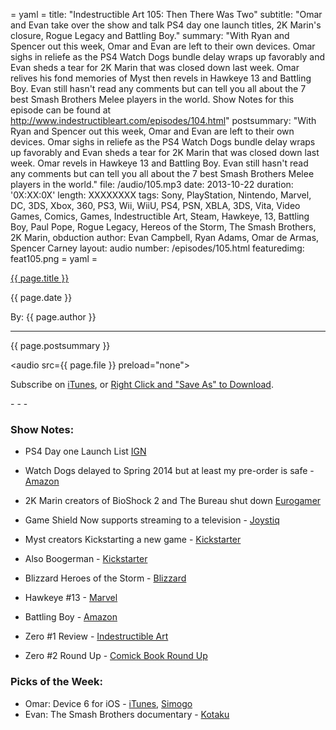 = yaml =
title: "Indestructible Art 105: Then There Was Two"
subtitle: "Omar and Evan take over the show and talk PS4 day one launch titles, 2K Marin's closure, Rogue Legacy and Battling Boy."
summary: "With Ryan and Spencer out this week, Omar and Evan are left to their own devices. Omar sighs in reliefe as the PS4 Watch Dogs bundle delay wraps up favorably and Evan sheds a tear for 2K Marin that was closed down last week. Omar relives his fond memories of Myst then revels in Hawkeye 13 and Battling Boy. Evan still hasn't read any comments but can tell you all about the 7 best Smash Brothers Melee players in the world. Show Notes for this episode can be found at http://www.indestructibleart.com/episodes/104.html"
postsummary: "With Ryan and Spencer out this week, Omar and Evan are left to their own devices. Omar sighs in reliefe as the PS4 Watch Dogs bundle delay wraps up favorably and Evan sheds a tear for 2K Marin that was closed down last week. Omar revels in Hawkeye 13 and Battling Boy. Evan still hasn't read any comments but can tell you all about the 7 best Smash Brothers Melee players in the world."
file: /audio/105.mp3
date: 2013-10-22
duration: '0X:XX:0X'
length: XXXXXXXX
tags: Sony, PlayStation, Nintendo, Marvel, DC, 3DS, Xbox, 360, PS3, Wii, WiiU, PS4, PSN, XBLA, 3DS, Vita, Video Games, Comics, Games, Indestructible Art, Steam, Hawkeye, 13, Battling Boy, Paul Pope, Rogue Legacy, Hereos of the Storm, The Smash Brothers, 2K Marin, obduction
author: Evan Campbell, Ryan Adams, Omar de Armas, Spencer Carney
layout: audio
number: /episodes/105.html
featuredimg: feat105.png
= yaml =

<a href="{{ page.url }}" class='postTitleLink'><p class='postTitle'>{{ page.title }}</p></a>
<p class='postPublished'>{{ page.date }}</p>
<p class='postAuthor'>By: {{ page.author }}</p>
<hr>

<p class='podcastSummary'>{{ page.postsummary }}</p>

<audio src={{ page.file }} preload="none"></audio>
<p class='subLinks'>Subscribe on <a href='http://bit.ly/iapodcast'>iTunes</a>, or <a href={{ page.file }}>Right Click and "Save As" to Download</a>.</p>
- - -

### Show Notes:  ###
* PS4 Day one Launch List [IGN](http://www.ign.com/wikis/playstation-4/PlayStation_4_Launch_Titles)

* Watch Dogs delayed to Spring 2014 but at least my pre-order is safe - [Amazon](http://www.amazon.com/gp/product/B00DE2W5M2/ref=oh_details_o07_s01_i00?ie=UTF8&psc=1)

* 2K Marin creators of BioShock 2 and The Bureau shut down
[Eurogamer](http://www.eurogamer.net/articles/2013-10-18-the-bureau-bioshock-2-dev-2k-marin-esstentially-shut-after-staff-layoffs-report)

* Game Shield Now supports streaming to a television - [Joystiq](http://www.joystiq.com/2013/10/19/nvidia-shield-adding-console-mode-streaming-leaves-beta/)

* Myst creators Kickstarting a new game - [Kickstarter](http://www.kickstarter.com/projects/cyaninc/obduction)

* Also Boogerman - [Kickstarter](http://www.kickstarter.com/projects/boogerman20th/boogerman-20th-anniversary-the-video-game)

* Blizzard Heroes of the Storm - [Blizzard](http://us.blizzard.com/en-us/games/heroes/)

* Hawkeye #13 - [Marvel](http://marvel.com/comics/issue/46867/hawkeye_2012_13)

* Battling Boy - [Amazon](http://www.amazon.com/Battling-Boy-Paul-Pope/dp/1596431458)

* Zero #1 Review - [Indestructible Art](http://indestructibleart.com/posts/2013-09-23-review-zero01.html)

* Zero #2 Round Up - [Comick Book Round Up](http://www.comicbookroundup.com/comic-books/reviews/image-comics/zero/2)

### Picks of the Week: ###
* Omar: Device 6 for iOS - [iTunes](https://itunes.apple.com/app/device-6/id680366065), [Simogo](http://simogo.com/games/device6/)
* Evan: The Smash Brothers documentary - [Kotaku](http://kotaku.com/http-youtu-be-6tgwh-qxpv8-a-smashing-documentary-che-1446707322)
